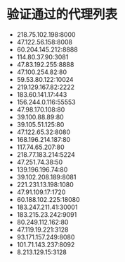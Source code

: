 # 验证通过的代理列表

 - 218.75.102.198:8000
 - 47.122.56.158:8008
 - 60.204.145.212:8888
 - 114.80.37.90:3081
 - 47.83.192.255:8888
 - 47.100.254.82:80
 - 59.53.80.122:10024
 - 219.129.167.82:2222
 - 183.60.141.17:443
 - 156.244.0.116:55553
 - 47.98.170.108:80
 - 39.100.88.89:80
 - 39.105.51.125:80
 - 47.122.65.32:8080
 - 168.196.214.187:80
 - 117.74.65.207:80
 - 218.77.183.214:5224
 - 47.251.74.38:50
 - 139.196.196.74:80
 - 39.102.208.189:8081
 - 221.231.13.198:1080
 - 47.91.109.17:1720
 - 60.188.102.225:18080
 - 183.247.211.41:30001
 - 183.215.23.242:9091
 - 80.249.112.162:80
 - 47.119.19.221:3128
 - 93.171.157.249:8080
 - 101.71.143.237:8092
 - 8.213.129.15:3128
